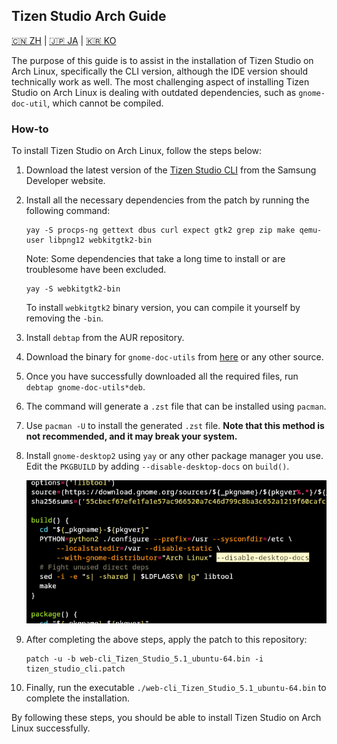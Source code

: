 ## Tizen Studio Arch Guide

[🇨🇳 ZH](./README_zh.md) | [🇯🇵 JA](./README_ja.md) | [🇰🇷 KO](./README_ko.md)

The purpose of this guide is to assist in the installation of Tizen Studio on Arch Linux, specifically the CLI version, although the IDE version should technically work as well. The most challenging aspect of installing Tizen Studio on Arch Linux is dealing with outdated dependencies, such as `gnome-doc-util`, which cannot be compiled.

### How-to
To install Tizen Studio on Arch Linux, follow the steps below:

1. Download the latest version of the [Tizen Studio CLI](https://developer.tizen.org/development/tizen-studio/download) from the Samsung Developer website.
2. Install all the necessary dependencies from the patch by running the following command:

   ```
   yay -S procps-ng gettext dbus curl expect gtk2 grep zip make qemu-user libpng12 webkitgtk2-bin
   ```
   Note: Some dependencies that take a long time to install or are troublesome have been excluded.

   ```
   yay -S webkitgtk2-bin
   ```
   To install `webkitgtk2` binary version, you can compile it yourself by removing the `-bin`.
   
3. Install `debtap` from the AUR repository. 
4. Download the binary for `gnome-doc-utils` from [here](https://packages.ubuntu.com/bionic/gnome-doc-utils) or any other source.
5. Once you have successfully downloaded all the required files, run `debtap gnome-doc-utils*deb`.
6. The command will generate a `.zst` file that can be installed using `pacman`. 
7. Use `pacman -U` to install the generated `.zst` file. **Note that this method is not recommended, and it may break your system.**
8. Install `gnome-desktop2` using `yay` or any other package manager you use. Edit the `PKGBUILD` by adding `--disable-desktop-docs` on `build()`.

   ![](./readme/gnome_desktop2.png)

9. After completing the above steps, apply the patch to this repository:

   ```
   patch -u -b web-cli_Tizen_Studio_5.1_ubuntu-64.bin -i tizen_studio_cli.patch
   ```

10. Finally, run the executable `./web-cli_Tizen_Studio_5.1_ubuntu-64.bin` to complete the installation.

By following these steps, you should be able to install Tizen Studio on Arch Linux successfully.

